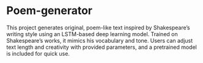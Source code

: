 # Poem-generator
This project generates original, poem-like text inspired by Shakespeare’s writing style using an LSTM-based deep learning model. Trained on Shakespeare’s works, it mimics his vocabulary and tone. Users can adjust text length and creativity with provided parameters, and a pretrained model is included for quick use.
